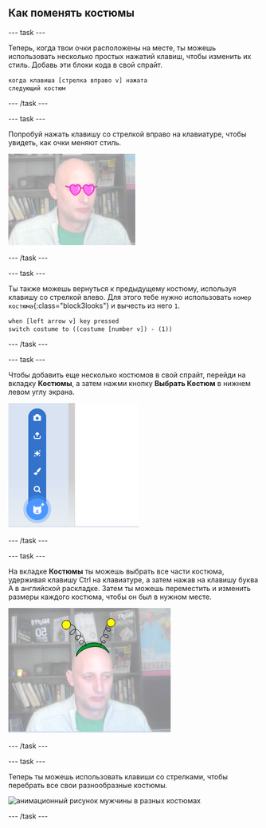 ## Как поменять костюмы

--- task ---

Теперь, когда твои очки расположены на месте, ты можешь использовать несколько простых нажатий клавиш, чтобы изменить их стиль. Добавь эти блоки кода в свой спрайт.

```blocks3
когда клавиша [стрелка вправо v] нажата
следующий костюм
```

--- /task ---

--- task ---

Попробуй нажать клавишу со стрелкой вправо на клавиатуре, чтобы увидеть, как очки меняют стиль.

![изображение человека в очках в форме сердца](images/heart-glasses.png)

--- /task ---

--- task ---

Ты также можешь вернуться к предыдущему костюму, используя клавишу со стрелкой влево. Для этого тебе нужно использовать `номер костюма`{:class="block3looks"} и вычесть из него `1`.

```blocks3
when [left arrow v] key pressed
switch costume to ((costume [number v]) - (1))
```

--- /task ---

--- task ---

Чтобы добавить еще несколько костюмов в свой спрайт, перейди на вкладку **Костюмы**, а затем нажми кнопку **Выбрать Костюм** в нижнем левом углу экрана.

![изображение кнопки выбора костюма с открытым меню](images/choose-costume.png)

--- /task ---

--- task ---

На вкладке **Костюмы** ты можешь выбрать все части костюма, удерживая клавишу Ctrl на клавиатуре, а затем нажав на клавишу буква А в английской раскладке. Затем ты можешь переместить и изменить размеры каждого костюма, чтобы он был в нужном месте.

![изображение человека с антенной пришельца на голове](images/alien-antenna.png)

--- /task ---

--- task ---

Теперь ты можешь использовать клавиши со стрелками, чтобы перебрать все свои разнообразные костюмы.

![анимационный рисунок мужчины в разных костюмах](images/costumes.gif)

--- /task ---

